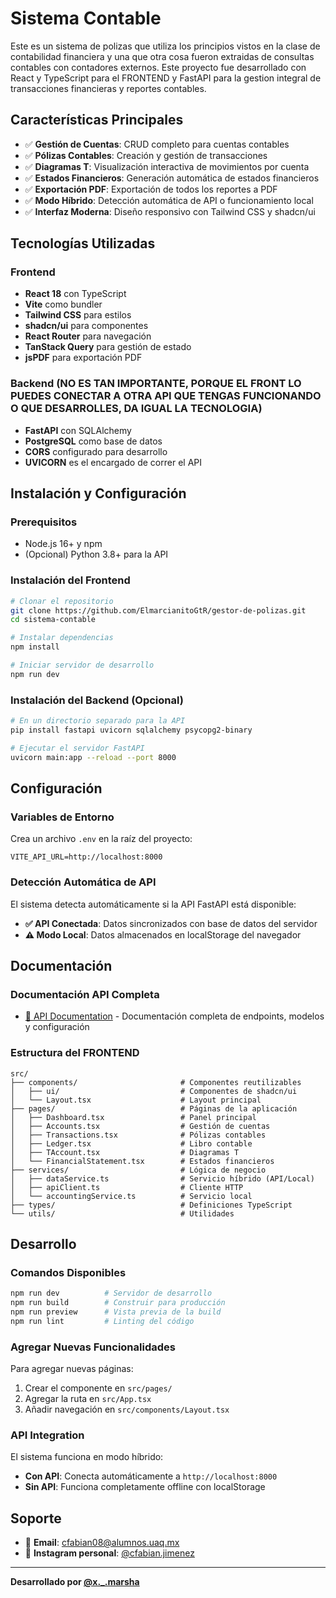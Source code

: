 # Sistema Contable

Este es un sistema de polizas que utiliza los principios vistos en la clase de contabilidad financiera y una que otra cosa fueron extraidas de consultas contables con contadores externos. Este proyecto fue desarrollado con React y TypeScript para el FRONTEND y FastAPI para la gestion integral de transacciones financieras y reportes contables.

## Características Principales

- ✅ **Gestión de Cuentas**: CRUD completo para cuentas contables
- ✅ **Pólizas Contables**: Creación y gestión de transacciones
- ✅ **Diagramas T**: Visualización interactiva de movimientos por cuenta
- ✅ **Estados Financieros**: Generación automática de estados financieros
- ✅ **Exportación PDF**: Exportación de todos los reportes a PDF
- ✅ **Modo Híbrido**: Detección automática de API o funcionamiento local
- ✅ **Interfaz Moderna**: Diseño responsivo con Tailwind CSS y shadcn/ui

## Tecnologías Utilizadas

### Frontend

- **React 18** con TypeScript
- **Vite** como bundler
- **Tailwind CSS** para estilos
- **shadcn/ui** para componentes
- **React Router** para navegación
- **TanStack Query** para gestión de estado
- **jsPDF** para exportación PDF

### Backend (NO ES TAN IMPORTANTE, PORQUE EL FRONT LO PUEDES CONECTAR A OTRA API QUE TENGAS FUNCIONANDO O QUE DESARROLLES, DA IGUAL LA TECNOLOGIA)

- **FastAPI** con SQLAlchemy
- **PostgreSQL** como base de datos
- **CORS** configurado para desarrollo
- **UVICORN** es el encargado de correr el API

## Instalación y Configuración

### Prerequisitos

- Node.js 16+ y npm
- (Opcional) Python 3.8+ para la API

### Instalación del Frontend

```bash
# Clonar el repositorio
git clone https://github.com/ElmarcianitoGtR/gestor-de-polizas.git
cd sistema-contable

# Instalar dependencias
npm install

# Iniciar servidor de desarrollo
npm run dev
```

### Instalación del Backend (Opcional)

```bash
# En un directorio separado para la API
pip install fastapi uvicorn sqlalchemy psycopg2-binary

# Ejecutar el servidor FastAPI
uvicorn main:app --reload --port 8000
```

## Configuración

### Variables de Entorno

Crea un archivo `.env` en la raíz del proyecto:

```env
VITE_API_URL=http://localhost:8000
```

### Detección Automática de API

El sistema detecta automáticamente si la API FastAPI está disponible:

- **✅ API Conectada**: Datos sincronizados con base de datos del servidor
- **⚠️ Modo Local**: Datos almacenados en localStorage del navegador

## Documentación

### Documentación API Completa

- [📖 API Documentation](./API_DOCUMENTATION.md) - Documentación completa de endpoints, modelos y configuración

### Estructura del FRONTEND

```
src/
├── components/                       # Componentes reutilizables
│   ├── ui/                           # Componentes de shadcn/ui
│   └── Layout.tsx                    # Layout principal
├── pages/                            # Páginas de la aplicación
│   ├── Dashboard.tsx                 # Panel principal
│   ├── Accounts.tsx                  # Gestión de cuentas
│   ├── Transactions.tsx              # Pólizas contables
│   ├── Ledger.tsx                    # Libro contable
│   ├── TAccount.tsx                  # Diagramas T
│   └── FinancialStatement.tsx        # Estados financieros
├── services/                         # Lógica de negocio
│   ├── dataService.ts                # Servicio híbrido (API/Local)
│   ├── apiClient.ts                  # Cliente HTTP
│   └── accountingService.ts          # Servicio local
├── types/                            # Definiciones TypeScript
└── utils/                            # Utilidades
```

## Desarrollo

### Comandos Disponibles

```bash
npm run dev          # Servidor de desarrollo
npm run build        # Construir para producción
npm run preview      # Vista previa de la build
npm run lint         # Linting del código
```

### Agregar Nuevas Funcionalidades

Para agregar nuevas páginas:

1. Crear el componente en `src/pages/`
2. Agregar la ruta en `src/App.tsx`
3. Añadir navegación en `src/components/Layout.tsx`

### API Integration

El sistema funciona en modo híbrido:

- **Con API**: Conecta automáticamente a `http://localhost:8000`
- **Sin API**: Funciona completamente offline con localStorage

## Soporte

- 📧 **Email**: cfabian08@alumnos.uaq.mx
- 💬 **Instagram personal**: [@cfabian.jimenez](https://instagram.com/cfabian.jimenez)

---

**Desarrollado por [@x.\_.marsha](https://instagram.com/x._.marsha)**
